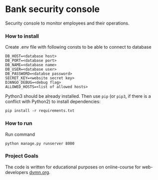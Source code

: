 # Bank security console

Security console to monitor employees and their operations.

### How to install

Create .env file with following consts to be able to connect to database
```
DB_HOST=<database host>
DB_PORT=<database port>
DB_NAME=<database name>
DB_USER=<database user>
DB_PASSWORD=<databse password>
SECRET_KEY=<website secret key>
DJANGO_DEBUG=<debug flag>
ALLOWED_HOSTS=<list of allowed hosts>
```

Python3 should be already installed. 
Then use `pip` (or `pip3`, if there is a conflict with Python2) to install dependencies:
```
pip install -r requirements.txt
```

### How to run

Run command
```
python manage.py runserver 8000
```

### Project Goals

The code is written for educational purposes on online-course for web-developers [dvmn.org](https://dvmn.org/).
